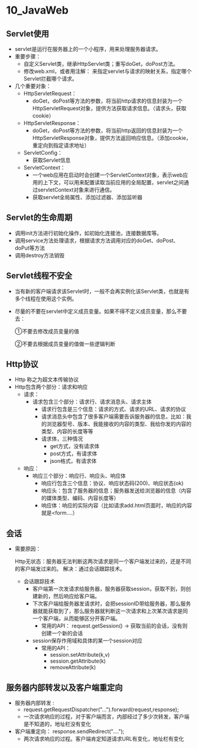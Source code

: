 


# 10_JavaWeb

## Servlet使用

- servlet是运行在服务器上的一个小程序，用来处理服务器请求。
- 重要步骤：
  - 自定义Servlet类，继承HttpServlet类；重写doGet，doPost方法。
  - 修改web.xml，或者用注解：
    来指定servlet与请求的映射关系，指定哪个Servlet拦截哪个请求。
- 几个重要对象：
  - HttpServletRequest：
    - doGet，doPost等方法的参数，将当前http请求的信息封装为一个HttpServletRequest对象，提供方法获取请求信息。（请求头，获取cookie）
  - HttpServletResponse：
    - doGet，doPost等方法的参数，将当前http返回的信息封装为一个HttpServletResponse对象，提供方法返回响应信息。（添加cookie，重定向到指定请求地址）
  - ServletConfig：
    - 获取Servlet信息
  - ServletContext：
    - 一个web应用在启动时会创建一个ServletContext对象，表示web应用的上下文，可以用来配置读取当前应用的全局配置，servlet之间通过servletContext对象来进行通信。
    - 获取servlet全局属性、添加过滤器、添加监听器

## Servlet的生命周期

- 调用init方法进行初始化操作，如初始化连接池，连接数据库等。
- 调用service方法处理请求，根据请求方法调用对应的doGet、doPost、doPut等方法
- 调用destroy方法销毁

## Servlet线程不安全

- 当有新的客户端请求该Servlet时，一般不会再实例化该Servlet类，也就是有多个线程在使用这个实例。

- 尽量的不要在servlet中定义成员变量。如果不得不定义成员变量，那么不要去：

  ①不要去修改成员变量的值

  ②不要去根据成员变量的值做一些逻辑判断

## Http协议

- Http 称之为超文本传输协议
- Http包含两个部分：请求和响应
  - 请求：
    - 请求包含三个部分：请求行、请求消息头、请求主体
      - 请求行包含是三个信息：请求的方式、请求的URL、请求的协议
      - 请求消息头中包含了很多客户端需要告诉服务器的信息，比如：我的浏览器型号、版本、我能接收的内容的类型、我给你发的内容的类型、内容的长度等等
      - 请求体，三种情况
        - get方式，没有请求体
        - post方式，有请求体
        - json格式，有请求体
  - 响应：
    - 响应三个部分：响应行、响应头、响应体
      - 响应行包含三个信息：协议、响应状态码(200)、响应状态(ok)
      - 响应头：包含了服务器的信息；服务器发送给浏览器的信息（内容的媒体类型、编码、内容长度等）
      - 响应体：响应的实际内容（比如请求add.html页面时，响应的内容就是<html><head><body><form....）

## 会话
- 需要原因：

  Http无状态：服务器无法判断这两次请求是同一个客户端发过来的，还是不同的客户端发过来的。
  解决：通过会话跟踪技术。

   - 会话跟踪技术
     - 客户端第一次发请求给服务器，服务器获取session，获取不到，则创建新的，然后响应给客户端。
     - 下次客户端给服务器发请求时，会把sessionID带给服务器，那么服务器就能获取到了，那么服务器就判断这一次请求和上次某次请求是同一个客户端，从而能够区分开客户端。
         - 常用的API：
         request.getSession() -> 获取当前的会话，没有则创建一个新的会话
     - session保存作用域和具体的某一个session对应
         - 常用的API：
           - session.setAttribute(k,v)
           - session.getAttribute(k)
           - removeAttribute(k)

## 服务器内部转发以及客户端重定向

- 服务器内部转发 : 
  - request.getRequestDispatcher("...").forward(request,response);
  - 一次请求响应的过程，对于客户端而言，内部经过了多少次转发，客户端是不知道的，地址栏没有变化
- 客户端重定向： response.sendRedirect("....");
  - 两次请求响应的过程。客户端肯定知道请求URL有变化，地址栏有变化